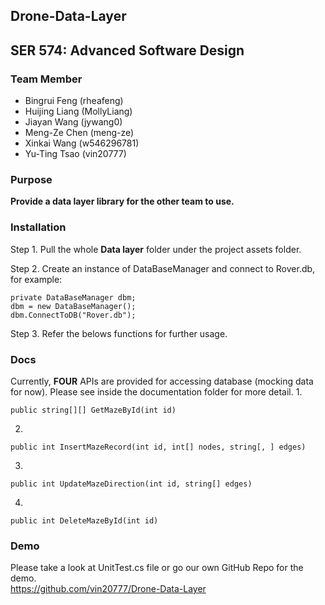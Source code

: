 ## Drone-Data-Layer
## SER 574: Advanced Software Design

### Team Member
* Bingrui Feng (rheafeng)
* Huijing Liang (MollyLiang)
* Jiayan Wang (jywang0)
* Meng-Ze Chen (meng-ze)
* Xinkai Wang (w546296781)
* Yu-Ting Tsao (vin20777)

### Purpose
**Provide a data layer library for the other team to use.**

### Installation
Step 1. Pull the whole **Data layer** folder under the project assets folder.

Step 2. Create an instance of DataBaseManager and connect to Rover.db, for example:
```
private DataBaseManager dbm;
dbm = new DataBaseManager();
dbm.ConnectToDB("Rover.db");
```

Step 3. Refer the belows functions for further usage.

### Docs
Currently, **FOUR** APIs are provided for accessing database (mocking data for now).
Please see inside the documentation folder for more detail. 
1. 
```
public string[][] GetMazeById(int id)
```

2. 
```
public int InsertMazeRecord(int id, int[] nodes, string[, ] edges)
```

3. 
```
public int UpdateMazeDirection(int id, string[] edges)
```

4. 
```
public int DeleteMazeById(int id)
```

### Demo
Please take a look at UnitTest.cs file or go our own GitHub Repo for the demo.<br>
https://github.com/vin20777/Drone-Data-Layer


